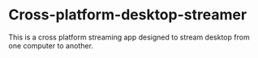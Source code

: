 # Cross-platform-desktop-streamer
This is a cross platform streaming app designed to stream desktop from one computer to another.
